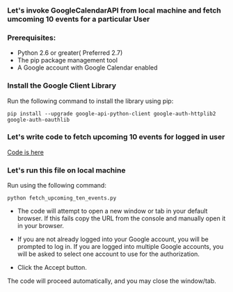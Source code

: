 ### Let's invoke GoogleCalendarAPI from local machine and fetch umcoming 10 events for a particular User

### Prerequisites:
* Python 2.6 or greater( Preferred 2.7)
* The pip package management tool
* A Google account with Google Calendar enabled

### Install the Google Client Library
Run the following command to install the library using pip:
```
pip install --upgrade google-api-python-client google-auth-httplib2 google-auth-oauthlib
```

### Let's write code to fetch upcoming 10 events for logged in user
[Code is here]()

### Let's run this file on local machine 
Run using the following command:
```
python fetch_upcoming_ten_events.py
```


* The code will attempt to open a new window or tab in your default browser. If this fails copy the URL from the console and manually open it in your browser.

* If you are not already logged into your Google account, you will be prompted to log in. If you are logged into multiple Google accounts, you will be asked to select one account to use for the authorization.

* Click the Accept button.

The code will proceed automatically, and you may close the window/tab.
